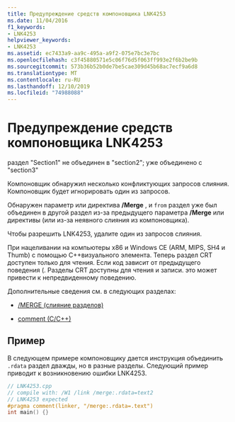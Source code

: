```yaml
---
title: Предупреждение средств компоновщика LNK4253
ms.date: 11/04/2016
f1_keywords:
- LNK4253
helpviewer_keywords:
- LNK4253
ms.assetid: ec7433a9-aa9c-495a-a9f2-075e7bc3e7bc
ms.openlocfilehash: c3f45880571e5c06f76d5f063ff993e2f6b2be9b
ms.sourcegitcommit: 573b36b52b0de7be5cae309d45b68ac7ecf9a6d8
ms.translationtype: MT
ms.contentlocale: ru-RU
ms.lasthandoff: 12/10/2019
ms.locfileid: "74988088"
---
```

# <a name="linker-tools-warning-lnk4253"></a>Предупреждение средств компоновщика LNK4253

раздел "Section1" не объединен в "section2"; уже объединено с "section3"

Компоновщик обнаружил несколько конфликтующих запросов слияния. Компоновщик будет игнорировать один из запросов.

Обнаружен параметр или директива **/Merge** , и `from` раздел уже был объединен в другой раздел из-за предыдущего параметра **/Merge** или директивы (или из-за неявного слияния из компоновщика).

Чтобы разрешить LNK4253, удалите один из запросов слияния.

При нацеливании на компьютеры x86 и Windows CE (ARM, MIPS, SH4 и Thumb) с помощью C++визуального элемента. Теперь раздел CRT доступен только для чтения. Если код зависит от предыдущего поведения (. Разделы CRT доступны для чтения и записи. это может привести к непредвиденному поведению.

Дополнительные сведения см. в следующих разделах:

- [/MERGE (слияние разделов)](../../build/reference/merge-combine-sections.md)

- [comment (C/C++)](../../preprocessor/comment-c-cpp.md)

## <a name="example"></a>Пример

В следующем примере компоновщику дается инструкция объединить `.rdata` раздел дважды, но в разные разделы. Следующий пример приводит к возникновению ошибки LNK4253.

```cpp
// LNK4253.cpp
// compile with: /W1 /link /merge:.rdata=text2
// LNK4253 expected
#pragma comment(linker, "/merge:.rdata=.text")
int main() {}
```
